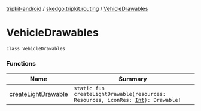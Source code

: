 [tripkit-android](../../index.md) / [skedgo.tripkit.routing](../index.md) / [VehicleDrawables](./index.md)

# VehicleDrawables

`class VehicleDrawables`

### Functions

| Name | Summary |
|---|---|
| [createLightDrawable](create-light-drawable.md) | `static fun createLightDrawable(resources: Resources, iconRes: `[`Int`](https://kotlinlang.org/api/latest/jvm/stdlib/kotlin/-int/index.html)`): Drawable!` |
